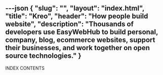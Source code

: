 ---json
{
    "slug": "",
    "layout": "index.html",
    "title": "Kreo",
    "header": "How people build website",
    "description": "Thousands of developers use EasyWebHub to build personal, company, blog, ecommerce websites, support their businesses, and work together on open source technologies."
}
---
INDEX CONTENTS